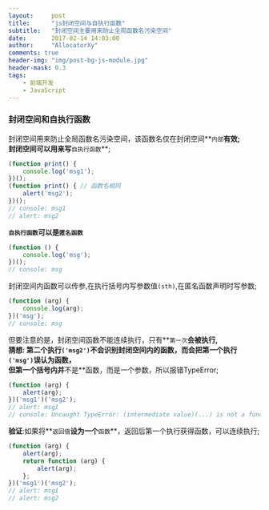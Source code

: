 ```yaml
---
layout:     post
title:      "js封闭空间与自执行函数"
subtitle:   "封闭空间主要用来防止全局函数名污染空间"
date:       2017-02-14 14:03:00
author:     "AllocatorXy"
comments: true
header-img: "img/post-bg-js-module.jpg"
header-mask: 0.3
tags:
    - 前端开发
    - JavaScript
---
```


### 封闭空间和自执行函数

封闭空间用来防止全局函数名污染空间，该函数名仅在封闭空间**`内部`**有效;<br />
封闭空间可以用来写**`自执行函数`**;

```javascript
(function print() {
    console.log('msg1');
})();
(function print() { // 函数名相同
    alert('msg2');
})();
// console: msg1
// alert: msg2
```

**`自执行函数`**可以是**`匿名函数`**

```javascript
(function () {
    console.log('msg');
})();
// console: msg
```

封闭空间内函数可以传参,在执行括号内写参数值`(sth)`,在匿名函数声明时写参数;

```javascript
(function (arg) {
    console.log(arg);
})('msg');
// console: msg
```

但要注意的是，封闭空间函数不能连续执行，只有**`第一次`**会被执行,<br />
**猜想**: 第二个执行`('msg2')`不会识别封闭空间内的函数，而会把第一个执行`('msg')`误认为函数，<br />
但第一个括号内并**不是**函数，而是一个参数，所以报错TypeError;

```javascript
(function (arg) {
    alert(arg);
})('msg1')('msg2');
// alert: msg1
// console: Uncaught TypeError: (intermediate value)(...) is not a function
```

**验证**:如果将**`返回值`**设为一个**`函数`**，返回后第一个执行获得函数，可以连续执行;

```javascript
(function (arg) {
    alert(arg);
    return function (arg) {
        alert(arg);
    };
})('msg1')('msg2');
// alert: msg1
// alert: msg2
```
